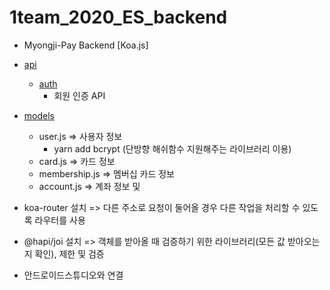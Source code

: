 # 1team_2020_ES_backend

- Myongji-Pay Backend [Koa.js]



- [api](https://github.com/Myongji-Pay-Embedded/1team_2020_ES_backend/tree/main/src/api)

  - [auth](https://github.com/Myongji-Pay-Embedded/1team_2020_ES_backend/tree/main/src/api/auth)
    - 회원 인증 API
- [models](https://github.com/Myongji-Pay-Embedded/1team_2020_ES_backend/tree/main/src/models)
  - user.js => 사용자 정보
    - yarn add bcrypt (단방향 해쉬함수 지원해주는 라이브러리 이용)
  - card.js => 카드 정보
  - membership.js => 멤버십 카드 정보
  - account.js => 계좌 정보 및
  
* koa-router 설치 => 다른 주소로 요청이 둘어올 경우 다른 작업을 처리할 수 있도록 라우터를 사용

* @hapi/joi 설치 => 객체를 받아올 때 검증하기 위한 라이브러리(모든 값 받아오는지 확인), 제한 및 검증

* 안드로이드스튜디오와 연결
